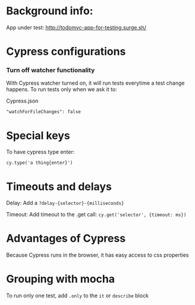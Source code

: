 # Background info:

App under test: http://todomvc-app-for-testing.surge.sh/

# Cypress configurations

### Turn off watcher functionality

With Cypress watcher turned on, it will run tests everytime a test change happens. To run tests only when we ask it to:

Cypress.json

```
"watchForFileChanges": false
```

# Special keys

To have cypress type enter:

```
cy.type('a thing{enter}')
```

# Timeouts and delays

Delay: Add a `?delay-{selector}-{milliseconds}`

Timeout: Add timeout to the .get call: `cy.get('selector', {timeout: ms})`

# Advantages of Cypress

Because Cypress runs in the browser, it has easy access to css properties

# Grouping with mocha

To run only one test, add `.only` to the `it` or `describe` block
